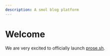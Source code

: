 ```yaml
---
description: A smol blog platform
---
```


# Welcome

We are very excited to officially launch [prose.sh](https://prose.sh).

